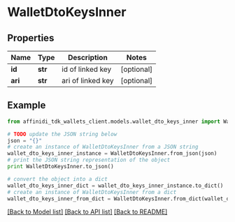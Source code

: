 # WalletDtoKeysInner

## Properties

| Name    | Type    | Description       | Notes      |
| ------- | ------- | ----------------- | ---------- |
| **id**  | **str** | id of linked key  | [optional] |
| **ari** | **str** | ari of linked key | [optional] |

## Example

```python
from affinidi_tdk_wallets_client.models.wallet_dto_keys_inner import WalletDtoKeysInner

# TODO update the JSON string below
json = "{}"
# create an instance of WalletDtoKeysInner from a JSON string
wallet_dto_keys_inner_instance = WalletDtoKeysInner.from_json(json)
# print the JSON string representation of the object
print WalletDtoKeysInner.to_json()

# convert the object into a dict
wallet_dto_keys_inner_dict = wallet_dto_keys_inner_instance.to_dict()
# create an instance of WalletDtoKeysInner from a dict
wallet_dto_keys_inner_from_dict = WalletDtoKeysInner.from_dict(wallet_dto_keys_inner_dict)
```

[[Back to Model list]](../README.md#documentation-for-models) [[Back to API list]](../README.md#documentation-for-api-endpoints) [[Back to README]](../README.md)
